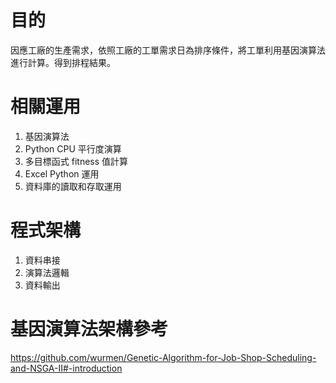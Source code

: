 # 目的

因應工廠的生產需求，依照工廠的工單需求日為排序條件，將工單利用基因演算法進行計算。得到排程結果。

# 相關運用

1. 基因演算法
2. Python CPU 平行度演算
3. 多目標函式 fitness 值計算
4. Excel Python 運用
5. 資料庫的讀取和存取運用

# 程式架構
1. 資料串接
2. 演算法邏輯
3. 資料輸出

# 基因演算法架構參考
https://github.com/wurmen/Genetic-Algorithm-for-Job-Shop-Scheduling-and-NSGA-II#-introduction
